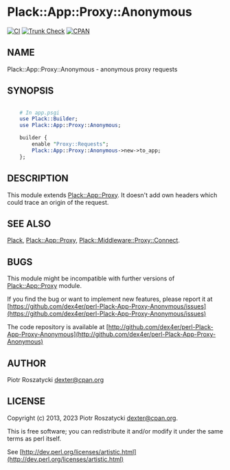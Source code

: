 # Plack::App::Proxy::Anonymous

[![CI](https://github.com/dex4er/perl-Plack-App-Proxy-Anonymous/actions/workflows/ci.yaml/badge.svg)](https://github.com/dex4er/perl-Plack-App-Proxy-Anonymous/actions/workflows/ci.yaml)
[![Trunk Check](https://github.com/dex4er/perl-Plack-App-Proxy-Anonymous/actions/workflows/trunk.yaml/badge.svg)](https://github.com/dex4er/perl-Plack-App-Proxy-Anonymous/actions/workflows/trunk.yaml)
[![CPAN](https://img.shields.io/cpan/v/Plack-App-Proxy-Anonymous)](https://metacpan.org/dist/Plack-App-Proxy-Anonymous)

## NAME

Plack::App::Proxy::Anonymous - anonymous proxy requests

## SYNOPSIS

```perl

    # In app.psgi
    use Plack::Builder;
    use Plack::App::Proxy::Anonymous;

    builder {
        enable "Proxy::Requests";
        Plack::App::Proxy::Anonymous->new->to_app;
    };

```

## DESCRIPTION

This module extends [Plack::App::Proxy](https://metacpan.org/pod/Plack%3A%3AApp%3A%3AProxy). It doesn't add own headers which
could trace an origin of the request.

## SEE ALSO

[Plack](https://metacpan.org/pod/Plack), [Plack::App::Proxy](https://metacpan.org/pod/Plack%3A%3AApp%3A%3AProxy), [Plack::Middleware::Proxy::Connect](https://metacpan.org/pod/Plack%3A%3AMiddleware%3A%3AProxy%3A%3AConnect).

## BUGS

This module might be incompatible with further versions of
[Plack::App::Proxy](https://metacpan.org/pod/Plack%3A%3AApp%3A%3AProxy) module.

If you find the bug or want to implement new features, please report it at
[https://github.com/dex4er/perl-Plack-App-Proxy-Anonymous/issues](https://github.com/dex4er/perl-Plack-App-Proxy-Anonymous/issues)

The code repository is available at
[http://github.com/dex4er/perl-Plack-App-Proxy-Anonymous](http://github.com/dex4er/perl-Plack-App-Proxy-Anonymous)

## AUTHOR

Piotr Roszatycki <dexter@cpan.org>

## LICENSE

Copyright (c) 2013, 2023 Piotr Roszatycki <dexter@cpan.org>.

This is free software; you can redistribute it and/or modify it under
the same terms as perl itself.

See [http://dev.perl.org/licenses/artistic.html](http://dev.perl.org/licenses/artistic.html)
